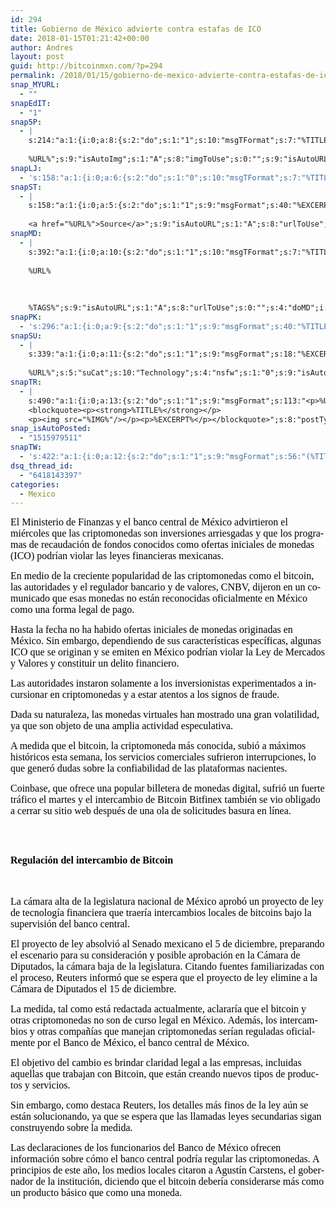 ```yaml
---
id: 294
title: Gobierno de México advierte contra estafas de ICO
date: 2018-01-15T01:21:42+00:00
author: Andres
layout: post
guid: http://bitcoinmxn.com/?p=294
permalink: /2018/01/15/gobierno-de-mexico-advierte-contra-estafas-de-ico/
snap_MYURL:
  - ""
snapEdIT:
  - "1"
snap5P:
  - |
    s:214:"a:1:{i:0;a:8:{s:2:"do";s:1:"1";s:10:"msgTFormat";s:7:"%TITLE%";s:9:"msgFormat";s:18:"%EXCERPT%
    
    %URL%";s:9:"isAutoImg";s:1:"A";s:8:"imgToUse";s:0:"";s:9:"isAutoURL";s:1:"A";s:8:"urlToUse";s:0:"";s:4:"do5P";i:0;}}";
snapLJ:
  - 's:158:"a:1:{i:0;a:6:{s:2:"do";s:1:"0";s:10:"msgTFormat";s:7:"%TITLE%";s:9:"msgFormat";s:9:"%EXCERPT%";s:9:"isAutoURL";s:1:"A";s:8:"urlToUse";s:0:"";s:4:"doLJ";i:0;}}";'
snapST:
  - |
    s:158:"a:1:{i:0;a:5:{s:2:"do";s:1:"1";s:9:"msgFormat";s:40:"%EXCERPT%
    
    <a href="%URL%">Source</a>";s:9:"isAutoURL";s:1:"A";s:8:"urlToUse";s:0:"";s:4:"doST";i:0;}}";
snapMD:
  - |
    s:392:"a:1:{i:0;a:10:{s:2:"do";s:1:"1";s:10:"msgTFormat";s:7:"%TITLE%";s:9:"msgFormat";s:32:"%EXCERPT%
    
    %URL%
    
    
    
    %TAGS%";s:9:"isAutoURL";s:1:"A";s:8:"urlToUse";s:0:"";s:4:"doMD";i:0;s:8:"isPosted";s:1:"1";s:4:"pgID";s:10:"5f0c75de0a";s:7:"postURL";s:96:"https://medium.com/@BitcoinMXN/gobierno-de-m%C3%A9xico-advierte-contra-estafas-de-ico-5f0c75de0a";s:5:"pDate";s:19:"2018-01-15 01:24:49";}}";
snapPK:
  - 's:296:"a:1:{i:0;a:9:{s:2:"do";s:1:"1";s:9:"msgFormat";s:40:"%TITLE% - %URL% #bitcoin #mexico #crypto";s:9:"isAutoURL";s:1:"A";s:8:"urlToUse";s:0:"";s:4:"doPK";i:0;s:8:"isPosted";s:1:"1";s:4:"pgID";i:1366296760;s:7:"postURL";s:30:"https://www.plurk.com/p/mlghbs";s:5:"pDate";s:19:"2018-01-15 01:24:53";}}";'
snapSU:
  - |
    s:339:"a:1:{i:0;a:11:{s:2:"do";s:1:"1";s:9:"msgFormat";s:18:"%EXCERPT%
    
    %URL%";s:5:"suCat";s:10:"Technology";s:4:"nsfw";s:1:"0";s:9:"isAutoURL";s:1:"A";s:8:"urlToUse";s:0:"";s:4:"doSU";i:0;s:8:"isPosted";s:1:"1";s:4:"pgID";s:6:"31gjgc";s:7:"postURL";s:45:"http://www.stumbleupon.com/su/31gjgc/comments";s:5:"pDate";s:19:"2018-01-15 01:25:08";}}";
snapTR:
  - |
    s:490:"a:1:{i:0;a:13:{s:2:"do";s:1:"1";s:9:"msgFormat";s:113:"<p>%URL%</p>
    <blockquote><p><strong>%TITLE%</strong></p>
    <p><img src="%IMG%"/></p><p>%EXCERPT%</p></blockquote>";s:8:"postType";s:1:"T";s:10:"msgTFormat";s:7:"%TITLE%";s:9:"isAutoImg";s:1:"A";s:8:"imgToUse";s:0:"";s:9:"isAutoURL";s:1:"A";s:8:"urlToUse";s:0:"";s:4:"doTR";i:0;s:8:"isPosted";s:1:"1";s:4:"pgID";i:169715129678;s:7:"postURL";s:46:"http://bitcoinmxn.tumblr.com/post/169715129678";s:5:"pDate";s:19:"2018-01-15 01:25:11";}}";
snap_isAutoPosted:
  - "1515979511"
snapTW:
  - 's:422:"a:1:{i:0;a:12:{s:2:"do";s:1:"1";s:9:"msgFormat";s:56:"(%TITLE%) - %URL% #bitcoinmxn #espanolbitcoin #bitcoinla";s:8:"attchImg";s:1:"1";s:9:"isAutoImg";s:1:"A";s:8:"imgToUse";s:0:"";s:9:"isAutoURL";s:1:"A";s:8:"urlToUse";s:0:"";s:4:"doTW";i:0;s:8:"isPosted";s:1:"1";s:4:"pgID";s:18:"952713245554507776";s:7:"postURL";s:57:"https://twitter.com/mxn_bitcoin/status/952713245554507776";s:5:"pDate";s:19:"2018-01-15 01:25:12";}}";'
dsq_thread_id:
  - "6418143397"
categories:
  - Mexico
---
```

<span style="color: #000000;"><span style="font-family: 'Liberation Serif', serif;"><span style="font-size: medium;"><span lang="en-US">El Ministerio de Finanzas y el banco central de México advirtieron el miércoles que las criptomonedas son inversiones arriesgadas y que los programas de recaudación de fondos conocidos como ofertas iniciales de monedas (ICO) podrían violar las leyes financieras mexicanas.</span></span></span></span>

<span style="color: #000000;"><span style="font-family: 'Liberation Serif', serif;"><span style="font-size: medium;"><span lang="en-US">En medio de la creciente popularidad de las criptomonedas como el bitcoin, las autoridades y el regulador bancario y de valores, CNBV, dijeron en un comunicado que esas monedas no están reconocidas oficialmente en México como una forma legal de pago.</span></span></span></span>

<span style="color: #000000;"><span style="font-family: 'Liberation Serif', serif;"><span style="font-size: medium;"><span lang="en-US">Hasta la fecha no ha habido ofertas iniciales de monedas originadas en México. Sin embargo, dependiendo de sus características específicas, algunas ICO que se originan y se emiten en México podrían violar la Ley de Mercados y Valores y constituir un delito financiero.</span></span></span></span>

<span style="color: #000000;"><span style="font-family: 'Liberation Serif', serif;"><span style="font-size: medium;"><span lang="en-US">Las autoridades instaron solamente a los inversionistas experimentados a incursionar en criptomonedas y a estar atentos a los signos de fraude.</span></span></span></span>

<span style="color: #000000;"><span style="font-family: 'Liberation Serif', serif;"><span style="font-size: medium;"><span lang="en-US">Dada su naturaleza, las monedas virtuales han mostrado una gran volatilidad, ya que son objeto de una amplia actividad especulativa.</span></span></span></span>

<span style="color: #000000;"><span style="font-family: 'Liberation Serif', serif;"><span style="font-size: medium;"><span lang="en-US">A medida que el bitcoin, la criptomoneda más conocida, subió a máximos históricos esta semana, los servicios comerciales sufrieron interrupciones, lo que generó dudas sobre la confiabilidad de las plataformas nacientes.</span></span></span></span>

<span style="color: #000000;"><span style="font-family: 'Liberation Serif', serif;"><span style="font-size: medium;"><span lang="en-US">Coinbase, que ofrece una popular billetera de monedas digital, sufrió un fuerte tráfico el martes y el intercambio de Bitcoin Bitfinex también se vio obligado a cerrar su sitio web después de una ola de solicitudes basura en línea.</span></span></span></span>

&nbsp;

## <span style="color: #000000;"><span style="font-family: 'Liberation Serif', serif;"><span style="font-size: medium;"><span lang="en-US">Regulación del intercambio de Bitcoin</span></span></span></span>

&nbsp;

<a name="__DdeLink__2_1299922425"></a><span style="color: #000000;"><span style="font-family: 'Liberation Serif', serif;"><span style="font-size: medium;"><span lang="en-US">La cámara alta de la legislatura nacional de México aprobó un proyecto de ley de tecnología financiera que traería intercambios locales de bitcoins bajo la supervisión del banco central.</span></span></span></span>

<span style="color: #000000;"><span style="font-family: 'Liberation Serif', serif;"><span style="font-size: medium;"><span lang="en-US">El proyecto de ley absolvió al Senado mexicano el 5 de diciembre, preparando el escenario para su consideración y posible aprobación en la Cámara de Diputados, la cámara baja de la legislatura. Citando fuentes familiarizadas con el proceso, Reuters informó que se espera que el proyecto de ley elimine a la Cámara de Diputados el 15 de diciembre.</span></span></span></span>

<span style="color: #000000;"><span style="font-family: 'Liberation Serif', serif;"><span style="font-size: medium;"><span lang="en-US">La medida, tal como está redactada actualmente, aclararía que el bitcoin y otras criptomonedas no son de curso legal en México. Además, los intercambios y otras compañías que manejan criptomonedas serían reguladas oficialmente por el Banco de México, el banco central de México.</span></span></span></span>

<span style="color: #000000;"><span style="font-family: 'Liberation Serif', serif;"><span style="font-size: medium;"><span lang="en-US">El objetivo del cambio es brindar claridad legal a las empresas, incluidas aquellas que trabajan con Bitcoin, que están creando nuevos tipos de productos y servicios.</span></span></span></span>

<span style="color: #000000;"><span style="font-family: 'Liberation Serif', serif;"><span style="font-size: medium;"><span lang="en-US">Sin embargo, como destaca Reuters, los detalles más finos de la ley aún se están solucionando, ya que se espera que las llamadas leyes secundarias sigan construyendo sobre la medida.</span></span></span></span>

<span style="color: #000000;"><span style="font-family: 'Liberation Serif', serif;"><span style="font-size: medium;"><span lang="en-US">Las declaraciones de los funcionarios del Banco de México ofrecen información sobre cómo el banco central podría regular las criptomonedas. A principios de este año, los medios locales citaron a Agustín Carstens, el gobernador de la institución, diciendo que el bitcoin debería considerarse más como un producto básico que como una moneda.</span></span></span></span>